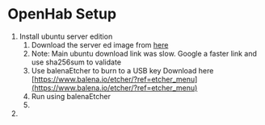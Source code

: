 
# OpenHab Setup
1. Install ubuntu server edition
	1. Download the server ed image from [here](https://ubuntu.com/download/server/thank-you?version=20.04.1&architecture=amd64)
	2. Note: Main ubuntu download link was slow. Google a faster link and use sha256sum to validate
	3. Use balenaEtcher to burn to a USB key Download here [https://www.balena.io/etcher/?ref=etcher_menu](https://www.balena.io/etcher/?ref=etcher_menu)
	4. Run using balenaEtcher
	5.  
2. 
<!--stackedit_data:
eyJoaXN0b3J5IjpbLTIwNjIxMzM3MTVdfQ==
-->